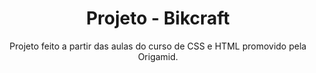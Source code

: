 <h1 align="center"> Projeto - Bikcraft </h1>

<p align="center">
Projeto feito a partir das aulas do curso de CSS e HTML promovido pela Origamid. <br/>
</p>

